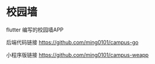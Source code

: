 # 校园墙

flutter 编写的校园墙APP

后端代码链接 https://github.com/ming0101/campus-go

小程序版链接 https://github.com/ming0101/campus-weapp
